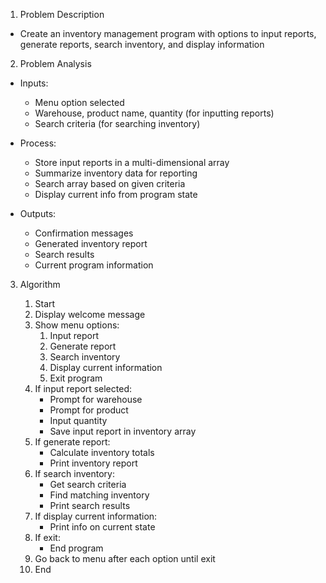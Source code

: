 1. Problem Description 

- Create an inventory management program with options to input reports, generate reports, search inventory, and display information

2. Problem Analysis

- Inputs:
  - Menu option selected
  - Warehouse, product name, quantity (for inputting reports)
  - Search criteria (for searching inventory)

- Process:
  - Store input reports in a multi-dimensional array 
  - Summarize inventory data for reporting
  - Search array based on given criteria
  - Display current info from program state

- Outputs:
  - Confirmation messages
  - Generated inventory report
  - Search results
  - Current program information

3. Algorithm

   1. Start
   2. Display welcome message
   3. Show menu options:
      1. Input report  
      2. Generate report
      3. Search inventory
      4. Display current information
      5. Exit program
   4. If input report selected:
      - Prompt for warehouse
      - Prompt for product 
      - Input quantity
      - Save input report in inventory array
   5. If generate report:
      - Calculate inventory totals
      - Print inventory report
   6. If search inventory:
      - Get search criteria  
      - Find matching inventory
      - Print search results
   7. If display current information:
      - Print info on current state
   8. If exit:
      - End program
   9. Go back to menu after each option until exit
   10. End
